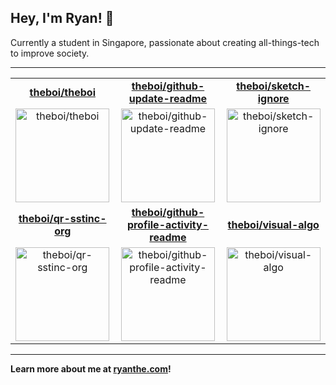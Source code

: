 
## Hey, I'm Ryan! 👋

Currently a student in Singapore, passionate about creating all-things-tech to improve society.

---

||||
| :-: | :-: | :-: |
|  **[theboi/theboi](https://github.com/theboi/theboi)** | **[theboi/github-update-readme](https://github.com/theboi/github-update-readme)** | **[theboi/sketch-ignore](https://github.com/theboi/sketch-ignore)** |
  |  <a href="https://github.com/theboi/theboi"><img src="https://github.com/theboi/theboi/raw/master/DISPLAY.jpg" alt="theboi/theboi" title="theboi/theboi" width="150" height="150"></a> | <a href="https://github.com/theboi/theboi"><img src="https://github.com/theboi/theboi/raw/master/DISPLAY.jpg" alt="theboi/github-update-readme" title="theboi/github-update-readme" width="150" height="150"></a> | <a href="https://github.com/theboi/theboi"><img src="https://github.com/theboi/theboi/raw/master/DISPLAY.jpg" alt="theboi/sketch-ignore" title="theboi/sketch-ignore" width="150" height="150"></a> |
|  **[theboi/qr-sstinc-org](https://github.com/theboi/qr-sstinc-org)** | **[theboi/github-profile-activity-readme](https://github.com/theboi/github-profile-activity-readme)** | **[theboi/visual-algo](https://github.com/theboi/visual-algo)** |
  |  <a href="https://github.com/theboi/theboi"><img src="https://github.com/theboi/theboi/raw/master/DISPLAY.jpg" alt="theboi/qr-sstinc-org" title="theboi/qr-sstinc-org" width="150" height="150"></a> | <a href="https://github.com/theboi/theboi"><img src="https://github.com/theboi/theboi/raw/master/DISPLAY.jpg" alt="theboi/github-profile-activity-readme" title="theboi/github-profile-activity-readme" width="150" height="150"></a> | <a href="https://github.com/theboi/theboi"><img src="https://github.com/theboi/theboi/raw/master/DISPLAY.jpg" alt="theboi/visual-algo" title="theboi/visual-algo" width="150" height="150"></a> |


---

[//]: # (BREAK)

**Learn more about me at [ryanthe.com](https://www.ryanthe.com)!**
